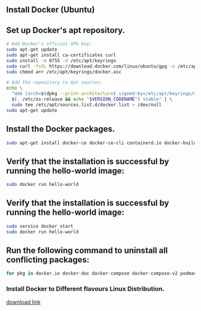 ## Install Docker (Ubuntu)

## Set up Docker's apt repository.
```bash
# Add Docker's official GPG key:
sudo apt-get update
sudo apt-get install ca-certificates curl
sudo install -m 0755 -d /etc/apt/keyrings
sudo curl -fsSL https://download.docker.com/linux/ubuntu/gpg -o /etc/apt/keyrings/docker.asc
sudo chmod a+r /etc/apt/keyrings/docker.asc

# Add the repository to Apt sources:
echo \
  "deb [arch=$(dpkg --print-architecture) signed-by=/etc/apt/keyrings/docker.asc] https://download.docker.com/linux/ubuntu \
  $(. /etc/os-release && echo "$VERSION_CODENAME") stable" | \
  sudo tee /etc/apt/sources.list.d/docker.list > /dev/null
sudo apt-get update

```
## Install the Docker packages.
```bash
sudo apt-get install docker-ce docker-ce-cli containerd.io docker-buildx-plugin docker-compose-plugin
```
## Verify that the installation is successful by running the hello-world image:
```bash
sudo docker run hello-world
```
## Verify that the installation is successful by running the hello-world image:
```bash
sudo service docker start
sudo docker run hello-world
```
## Run the following command to uninstall all conflicting packages:
```bash
for pkg in docker.io docker-doc docker-compose docker-compose-v2 podman-docker containerd runc; do sudo apt-get remove $pkg; done
```

### Install Docker to Different flavours Linux Distribution.

[download link](https://docs.docker.com/engine/install/.)